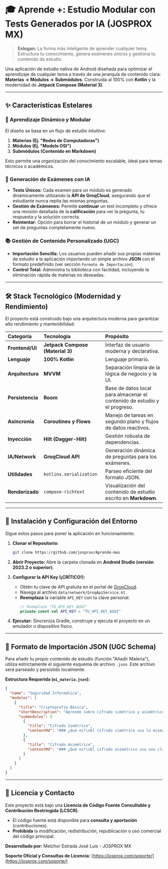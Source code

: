 # 🎓 Aprende +: Estudio Modular con Tests Generados por IA (JOSPROX MX)

> **Eslogan:** La forma más inteligente de aprender cualquier tema. Estructura tu conocimiento, genera exámenes únicos y gestiona tu contenido de estudio.

Una aplicación de estudio nativa de Android diseñada para optimizar el aprendizaje de cualquier tema a través de una jerarquía de contenido clara: **Materias → Módulos → Submódulos**. Construida al 100% con **Kotlin** y la modernidad de **Jetpack Compose (Material 3)**.

---

## ✨ Características Estelares

### 🧠 Aprendizaje Dinámico y Modular

El diseño se basa en un flujo de estudio intuitivo:

1.  **Materias (Ej. "Redes de Computadoras")**
2.  **Módulos (Ej. "Modelo OSI")**
3.  **Submódulos (Contenido en Markdown)**

Esto permite una organización del conocimiento escalable, ideal para temas técnicos o académicos. 

### 🤖 Generación de Exámenes con IA

* **Tests Únicos:** Cada examen para un módulo es generado dinámicamente utilizando la **API de GroqCloud**, asegurando que el estudiante nunca repita las mismas preguntas.
* **Gestión de Exámenes:** Permite **continuar** un test incompleto y ofrece una revisión detallada de la **calificación** para ver la pregunta, tu respuesta y la solución correcta.
* **Reintentar:** Opción para borrar el historial de un módulo y generar un set de preguntas completamente nuevo.

### 📚 Gestión de Contenido Personalizado (UGC)

* **Importación Sencilla:** Los usuarios pueden añadir sus propias materias de estudio a la aplicación importando un simple archivo **JSON** con el formato predefinido (ver sección `Formato de Importación`).
* **Control Total:** Administra tu biblioteca con facilidad, incluyendo la eliminación rápida de materias no deseadas.

---

## 🛠️ Stack Tecnológico (Modernidad y Rendimiento)

El proyecto está construido bajo una arquitectura moderna para garantizar alto rendimiento y mantenibilidad:

| Categoría | Tecnología | Propósito |
| :--- | :--- | :--- |
| **Frontend/UI** | **Jetpack Compose (Material 3)** | Interfaz de usuario moderna y declarativa. |
| **Lenguaje** | **100% Kotlin** | Lenguaje primario. |
| **Arquitectura** | **MVVM** | Separación limpia de la lógica de negocio y la UI. |
| **Persistencia** | **Room** | Base de datos local para almacenar el contenido de estudio y el progreso. |
| **Asincronía** | **Coroutines y Flows** | Manejo de tareas en segundo plano y flujos de datos reactivos. |
| **Inyección** | **Hilt (Dagger-Hilt)** | Gestión robusta de dependencias. |
| **IA/Network** | **GroqCloud API** | Generación dinámica de preguntas para los exámenes. |
| **Utilidades** | `kotlinx.serialization` | Parseo eficiente del formato JSON. |
| **Renderizado** | `compose-richtext` | Visualización del contenido de estudio escrito en **Markdown**. |

---

## 🚀 Instalación y Configuración del Entorno

Sigue estos pasos para poner la aplicación en funcionamiento:

1.  **Clonar el Repositorio:**
    ```bash
    git clone https://github.com/josprox/Aprende-mas
    ```
2.  **Abrir Proyecto:** Abre la carpeta clonada en **Android Studio (versión 2023.2 o superior)**.

3.  **Configurar la API Key (¡CRÍTICO!):**
    * Obtén tu clave de API gratuita en el portal de [GroqCloud](https://console.groq.com/keys).
    * Navega al archivo `data/network/GroqApiService.kt`.
    * **Reemplaza** la variable `API_KEY` con tu clave personal:
        ```kotlin
        // Reemplaza "TU_API_KEY_AQUI"
        private const val API_KEY = "TU_API_KEY_AQUI" 
        ```

4.  **Ejecutar:** Sincroniza Gradle, construye y ejecuta el proyecto en un emulador o dispositivo físico.

---

## 📄 Formato de Importación JSON (UGC Schema)

Para añadir tu propio contenido de estudio (función "Añadir Materia"), utiliza estrictamente el siguiente esquema de archivo `.json`. Este archivo será parseado y persistido localmente.

**Estructura Requerida (`mi_materia.json`):**

```json
{
  "name": "Seguridad Informática",
  "modules": [
    {
      "title": "Criptografía Básica",
      "shortDescription": "Aprende sobre cifrado simétrico y asimétrico.",
      "submodules": [
        {
          "title": "Cifrado Simétrico",
          "contentMd": "### ¿Qué es?\nEl cifrado simétrico usa la misma clave para cifrar y descifrar..."
        },
        {
          "title": "Cifrado Asimétrico",
          "contentMd": "### ¿Qué es?\nEl cifrado asimétrico usa una clave pública y una privada..."
        }
      ]
    }
  ]
}
````

-----

## 📜 Licencia y Contacto

Este proyecto está bajo una **Licencia de Código Fuente Consultable y Contribución Restringida (LCSCR)**.

* El código fuente está disponible para **consulta y aportación** (contribuciones).
* **Prohibida** la modificación, redistribución, republicación o uso comercial del código principal.

**Desarrollado por:** Melchor Estrada José Luis - JOSPROX MX

**Soporte Oficial y Consultas de Licencia:**
[https://josprox.com/soporte/](https://josprox.com/soporte/)
